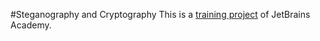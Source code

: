 #Steganography and Cryptography
This is a [training project](https://hyperskill.org/tracks) of JetBrains Academy.
